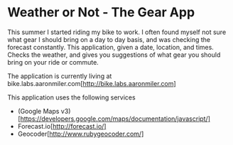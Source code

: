 Weather or Not - The Gear App
=============================

This summer I started riding my bike to work. I often found myself not sure what gear I should bring on a day to day basis, and was checking the forecast constantly. This application, given a date, location, and times. Checks the weather, and gives you suggestions of what gear you should bring on your ride or commute.

The application is currently living at bike.labs.aaronmiler.com[http://bike.labs.aaronmiler.com]

This application uses the following services

- (Google Maps v3)[https://developers.google.com/maps/documentation/javascript/]
- Forecast.io[http://forecast.io/]
- Geocoder[http://www.rubygeocoder.com/]